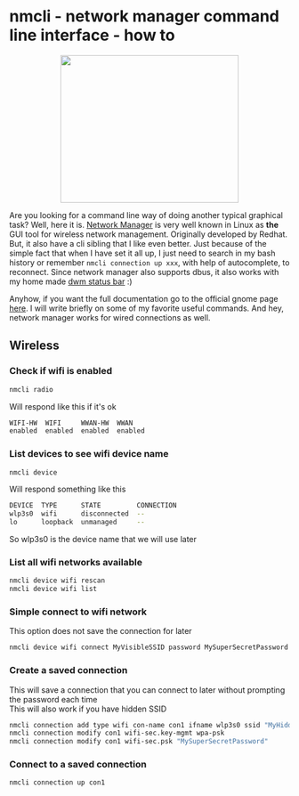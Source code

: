 # nmcli - network manager command line interface - how to
<div class="separator" style="clear: both; text-align: center;"><img border="0" src="https://4.bp.blogspot.com/-FQZf0vxPd0U/XctEMgG5oxI/AAAAAAABm6A/Jg9EzUZemEU5tmIX6ghIHzPrt3d__NFQACLcBGAsYHQ/s320/nmcli-examples.jpg" width="320" height="265" data-original-width="499" data-original-height="413" /></div>

Are you looking for a command line way of doing another typical graphical task? Well, here it is. [Network Manager](https://wiki.gnome.org/Projects/NetworkManager) is very well known in Linux as **the** GUI tool for wireless network management. Originally developed by Redhat.  
But, it also have a cli sibling that I like even better. Just because of the simple fact that when I have set it all up, I just need to search in my bash history or remember `nmcli connection up xxx`, with help of autocomplete, to reconnect. Since network manager also supports dbus, it also works with my home made [dwm status bar](https://github.com/atlemagnussen/dbus-bar) :)  

Anyhow, if you want the full documentation go to the official gnome page [here](https://developer.gnome.org/NetworkManager/stable/nmcli.html). I will write briefly on some of my favorite useful commands. And hey, network manager works for wired connections as well.
## Wireless

### Check if wifi is enabled
```sh
nmcli radio
```
Will respond like this if it's ok
```sh
WIFI-HW  WIFI     WWAN-HW  WWAN
enabled  enabled  enabled  enabled
```

### List devices to see wifi device name
```sh
nmcli device
```
Will respond something like this
```sh
DEVICE  TYPE      STATE         CONNECTION
wlp3s0  wifi      disconnected  --
lo      loopback  unmanaged     --
```
So wlp3s0 is the device name that we will use later


### List all wifi networks available
```sh
nmcli device wifi rescan
nmcli device wifi list
```

### Simple connect to wifi network
This option does not save the connection for later

```sh
nmcli device wifi connect MyVisibleSSID password MySuperSecretPassword
```

### Create a saved connection
This will save a connection that you can connect to later without prompting the password each time  
This will also work if you have hidden SSID
```sh
nmcli connection add type wifi con-name con1 ifname wlp3s0 ssid "MyHiddenOrNotSSID"
nmcli connection modify con1 wifi-sec.key-mgmt wpa-psk
nmcli connection modify con1 wifi-sec.psk "MySuperSecretPassword"
```

### Connect to a saved connection
```sh
nmcli connection up con1
```
